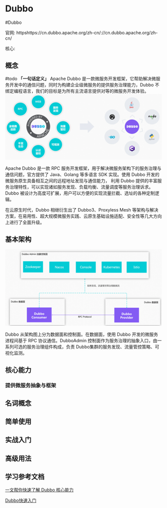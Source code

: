 # Dubbo
#Dubbo

官网: httpshttps://cn.dubbo.apache.org/zh-cn/://cn.dubbo.apache.org/zh-cn/

核心: 

## 概念
#todo 
**「一句话定义」**
Apache Dubbo 是一款微服务开发框架，它帮助解决微服务开发中的通信问题，同时为构建企业级微服务的提供服务治理能力，Dubbo 不绑定编程语言，我们的目标是为所有主流语言提供对等的微服务开发体验。
![](image/Pasted%20image%2020230310140035.png)

Apache Dubbo 是一款 RPC 服务开发框架，用于解决微服务架构下的服务治理与通信问题，官方提供了 Java、Golang 等多语言 SDK 实现。使用 Dubbo 开发的微服务原生具备相互之间的远程地址发现与通信能力， 利用 Dubbo 提供的丰富服务治理特性，可以实现诸如服务发现、负载均衡、流量调度等服务治理诉求。Dubbo 被设计为高度可扩展，用户可以方便的实现流量拦截、选址的各种定制逻辑。

在云原生时代，Dubbo 相继衍生出了 Dubbo3、Proxyless Mesh 等架构与解决方案，在易用性、超大规模微服务实践、云原生基础设施适配、安全性等几大方向上进行了全面升级。


## 基本架构
![](image/Pasted%20image%2020230310140106.png)

Dubbo 从架构图上分为数据面和控制面。在数据面，使用 Dubbo 开发的微服务进程间基于 RPC 协议通信。DubboAdmin 控制面作为服务治理的抽象入口，由一系列可选的服务治理组件构成，负责 Dubbo集群的服务发现、流量管控策略、可视化监测。

## 核心能力
### 提供微服务抽象与框架




## 名词概念


## 简单使用

## 实战入门

## 高级用法


## 学习参考文档

 [一文帮你快速了解 Dubbo 核心能力](https://cn.dubbo.apache.org/zh-cn/blog/2023/02/23/%E4%B8%80%E6%96%87%E5%B8%AE%E4%BD%A0%E5%BF%AB%E9%80%9F%E4%BA%86%E8%A7%A3-dubbo-%E6%A0%B8%E5%BF%83%E8%83%BD%E5%8A%9B/)

[Dubbo快速入门](http://t.csdn.cn/xYbZZ)



